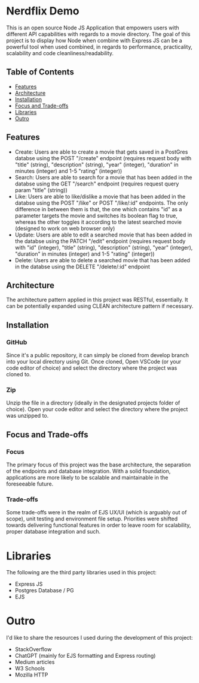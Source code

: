 # Nerdflix Demo

This is an open source Node JS Application that empowers users with different API capabilities with regards to a movie directory. 
The goal of this project is to display how Node when combine with Express JS can be a powerful tool when used combined, in regards to performance, practicality, scalability and code cleanliness/readability.

## Table of Contents

- [Features](#features)
- [Architecture](#architecture)
- [Installation](#installation)
- [Focus and Trade-offs](#focus-and-trade-offs)
- [Libraries](#libraries)
- [Outro](#outro)

## Features
- Create: Users are able to create a movie that gets saved in a PostGres databse using the POST "/create" endpoint (requires request body with "title" (string), "description" (string), "year" (integer), "duration" in minutes (integer) and 1-5 "rating" (integer))
- Search: Users are able to search for a movie that has been added in the databse using the GET "/search" endpoint (requires request query param "title" (string))
- Like: Users are able to like/dislike a movie that has been added in the databse using the POST "/like" or POST "/like/:id" endpoints. The only difference in between them is that, the one which contains "id" as a parameter targets the movie and switches its boolean flag to true, whereas the other toggles it according to the latest searched movie (designed to work on web browser only)
- Update: Users are able to edit a searched movie that has been added in the databse using the PATCH "/edit" endpoint (requires request body with "id" (integer), "title" (string), "description" (string), "year" (integer), "duration" in minutes (integer) and 1-5 "rating" (integer))
- Delete: Users are able to delete a searched movie that has been added in the databse using the DELETE "/delete/:id" endpoint

## Architecture
The architecture pattern applied in this project was RESTful, essentially. It can be potentially expanded using CLEAN architecture pattern if necessary.

## Installation
### GitHub
Since it's a public repository, it can simply be cloned from develop branch into your local directory using Git. Once cloned, Open VSCode (or your code editor of choice) and select the directory where the project was cloned to.

### Zip
Unzip the file in a directory (ideally in the designated projects folder of choice). Open your code editor and select the directory where the project was unzipped to.

## Focus and Trade-offs
### Focus
The primary focus of this project was the base architecture, the separation of the endpoints and database integration. With a solid foundation, applications are more likely to be scalable and maintainable in the foreseeable future.

### Trade-offs
Some trade-offs were in the realm of EJS UX/UI (which is arguably out of scope), unit testing and environment file setup. Priorities were shifted towards delivering functional features in order to leave room for scalability, proper database integration and such.

# Libraries
The following are the third party libraries used in this project:
- Express JS
- Postgres Database / PG
- EJS

# Outro
I'd like to share the resources I used during the development of this project:

- StackOverflow
- ChatGPT (mainly for EJS formatting and Express routing)
- Medium articles
- W3 Schools
- Mozilla HTTP